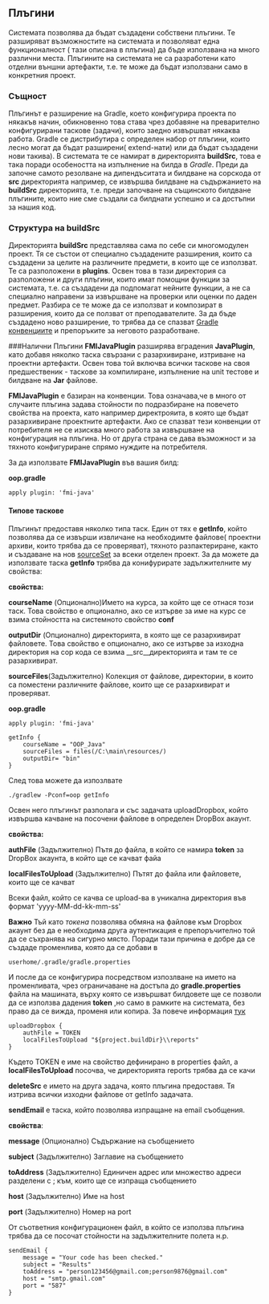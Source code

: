 ## Плъгини
Системата позволява да бъдат създадени собствени плъгини. Те разширяват възможностите на системата и позволяват една функционалност
( тази описана в плъгина) да бъде използвана на много различни места. Плъгините на системата не са разработени като отделни външни артефакти, 
т.е. те може да бъдат използвани само в конкретния проект.
### Същност
Плъгинът е разширение на Gradle, което конфигурира проекта по някакъв начин, обикновенно това става чрез добавяне на преварително 
конфигурирани таскове (задачи), които заедно извършват някаква работа. Gradle се дистрибутира с определен набор от плъгини, 
които лесно могат да бъдат разширени( extend-нати) или да бъдат създадени нови такива). 
В системата те се намират в директорията __buildSrc__, това е така поради особеността на изпълнение на билда в _Gradle_.
Преди да започне самото резолване на дипендъситата и билдване на сорскода от __src__ директорията например, се извършва 
билдване на съдържанието на __buildSrc__ директорията, т.е. преди започване на същинското билдване плъгините, които ние 
сме създали са билднати успешно и са достъпни за нашия код.
 
### Структура на buildSrc 
Директорията __buildSrc__ представлява сама по себе си многомодулен проект. Тя се състои от специално създадените разширения, които
са създадени за целите на различните предмети, в които ще се използват. Те са разположени в __plugins__. Освен това в тази директория 
са разположени и други плъгини, които имат помощни функции за системата, т.е. са създадени да подпомагат нейните функции,
а не са специално направени за извършване на проверки или оценки по даден предмет. Разбира се те може да се използват и композират 
в разширения, които да се ползват от преподавателите.
За да бъде създадено ново разширение, то трябва да се спазват [Gradle конвенциите](http://www.gradle.org/docs/current/userguide/custom_plugins.html) и препоръките за неговото разработване.
 
  
###Налични Плъгини
__FMIJavaPlugin__ разширява вградения __JavaPlugin__, като добавя няколко таска свързани с разархивиране, изтриване на проектни артефакти. Освен това той включва всички таскове на своя предшественик - таскове за компилиране, изпълнение на unit тестове и билдване на __Jar__ файлове.

__FMIJavaPlugin__ е базиран на конвенции. Това означава,че в много от случаите плъгина задава стойности по подразбиране на повечето свойства на проекта, като например директрояита, в която ще бъдат разархивиране проектните артефакти. Ако се спазват тези конвенции от потребителя не се изисква много работа за извършване на конфигурация на плъгина. Но от друга страна се дава възможност и за тяхното конфигуриране спрямо нуждите на потребителя.

За да използвате __FMIJavaPlugin__ във вашия билд:

__oop.gradle__

	apply plugin: 'fmi-java'

#### Типове таскове
Плъгинът предоставя няколко типа таск. Един от тях е __getInfo__, който позволява да се извърши извличане на необходимте файлове( проектни архиви, които трябва да се проверяват), тяхното разпактериране, както и създаване на нов [sourceSet](#http://www.gradle.org/docs/current/userguide/java_plugin.html#N11E60) за всеки отделен проект. 
За да можете да използвате таска __getInfo__ трябва да конифурирате задължителните му свойства:

__свойства:__

__courseName__ (Опционално)Името на курса, за който ще се отнася този таск. Това свойство е опционално, ако се изтърве за име на курс се взима стойността на системното свойство __conf__

__outputDir__ (Опционално) директорията, в която ще се разархивират файловете. Това свойство е опционално, ако се изтърве за изходна директория на сор кода се взима __src__директорията и там те се разархивират.

__sourceFiles__(Задължително) Колекция от файлове, директории, в които са поместени различните файлове, които ще се разархивират и проверяват.

__oop.gradle__

	apply plugin: 'fmi-java'

	getInfo {
		courseName = "OOP_Java"
		sourceFiles = files(/C:\main\resources/)
		outputDir= "bin"
	}

След това можете да изпозлвате 

    ./gradlew -Pconf=oop getInfo

Освен него плъгинът разполага и със задачата uploadDropbox, който извършва качване на посочени файлове в определен DropBox акаунт.

__свойства:__

__authFile__ (Задължително) Пътя до файла, в който се намира __token__ за DropBox акаунта, в който ще се качват файа

__localFilesToUpload__ (Задължително) Пътят до файла или файловете, които ще се качват

Всеки файл, който се качва се upload-ва в уникална директория във формат 'yyyy-MM-dd-kk-mm-ss'

__Важно__
Тъй като _токена_ позволява обмяна на файлове към Dropbox акаунт без да е необходима друга аутентикация е препоръчително той
да се съхранява на сигурно място. Поради тази причина е добре да се създаде променлива, която да се добави в 

	userhome/.gradle/gradle.properties 
	
И после да се конфигурира посредством изпозлване на името на променливата, чрез ограничаване на достъпа до __gradle.properties__ файла
на машината, върху която се извършват билдовете ще се позволи да се използва дадения __token__ ,но само в рамките на системата,
без право да се вижда, променя или копира. За повече информация [тук](http://www.gradle.org/docs/current/userguide/tutorial_this_and_that.html)

	uploadDropbox {
		authFile = TOKEN
		localFilesToUpload "${project.buildDir}\\reports"
	}

Където TOKEN е име на свойство дефинирано в properties файл, а __localFilesToUpload__ посочва, че директорията reports трябва да се качи

__deleteSrc__ е името на друга задача, която плъгина предоставя. Тя изтрива всички изходни файлове от getInfo задачата.

__sendEmail__ е таска, който позволява изпращане на email съобщения.

__свойства__:

__message__ (Опционално) Съдържание на съобщението

__subject__ (Задължително) Заглавие на съобщението

__toAddress__ (Задължително) Единичен адрес или множество адреси разделени с ; към, които ще се изпраща съобщението

__host__ (Задължително) Име на host

__port__ (Задължително) Номер на port

От съответния конфигурационен файл, в който се използва плъгина трябва да се посочат стойности на задължителните полета н.р.

	sendEmail {
	    message = "Your code has been checked."
		subject = "Results"
		toAddress = "person123456@gmail.com;person9876@gmail.com"
		host = "smtp.gmail.com"
		port = "587"
	}
